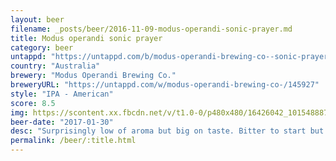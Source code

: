 ```yaml
---
layout: beer
filename: _posts/beer/2016-11-09-modus-operandi-sonic-prayer.md
title: Modus operandi sonic prayer
category: beer
untappd: "https://untappd.com/b/modus-operandi-brewing-co--sonic-prayer/1291720"
country: "Australia"
brewery: "Modus Operandi Brewing Co."
breweryURL: "https://untappd.com/w/modus-operandi-brewing-co-/145927"
style: "IPA - American"
score: 8.5
img: https://scontent.xx.fbcdn.net/v/t1.0-0/p480x480/16426042_10154888757963745_4726476974727549552_n.jpg?oh=77af74de1be67597f0ced5bf72fc00fd&oe=592D084C
beer-date: "2017-01-30"
desc: "Surprisingly low of aroma but big on taste. Bitter to start but great to finish. Need to get more into this brewery"
permalink: /beer/:title.html
---
```

